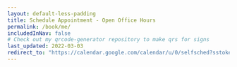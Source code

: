 ```yaml
---
layout: default-less-padding
title: Schedule Appointment - Open Office Hours
permalink: /book/me/
includedInNav: false
# Check out my qrcode-generator repository to make qrs for signs
last_updated: 2022-03-03
redirect_to: "https://calendar.google.com/calendar/u/0/selfsched?sstoken=UU5fYU5UYl8wSzYtfGRlZmF1bHR8Yzg5YTNjN2RkYTNkOGY4ZWQ5NDU2NTE3OTYzMzUwYWY"
---
```

